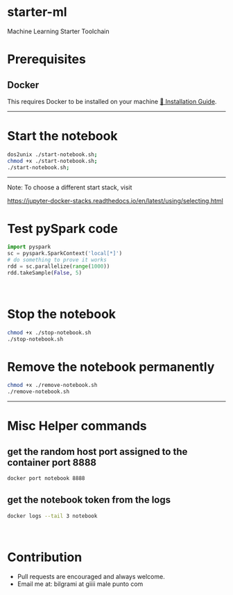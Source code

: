 # starter-ml
Machine Learning Starter Toolchain
<br>

# Prerequisites
## Docker
This requires Docker to be installed on your machine [📖 Installation Guide](https://docs.docker.com/get-docker/#supported-platforms).

---


# Start the notebook
```bash
dos2unix ./start-notebook.sh;
chmod +x ./start-notebook.sh;
./start-notebook.sh;
```
---
Note: To choose a different start stack, visit 

https://jupyter-docker-stacks.readthedocs.io/en/latest/using/selecting.html

# Test pySpark code 
```python
import pyspark 
sc = pyspark.SparkContext('local[*]')
# do something to prove it works
rdd = sc.parallelize(range(1000))
rdd.takeSample(False, 5)
```

<br/>

# Stop the notebook 

```bash
chmod +x ./stop-notebook.sh
./stop-notebook.sh

```

# Remove the notebook permanently
```bash
chmod +x ./remove-notebook.sh
./remove-notebook.sh
```
---

# Misc Helper commands
## get the random host port assigned to the container port 8888
```bash
docker port notebook 8888
```
## get the notebook token from the logs
```bash
docker logs --tail 3 notebook
```

<br>

# Contribution
- Pull requests are encouraged and always welcome.
- Email me at: bilgrami at giiii male punto com
